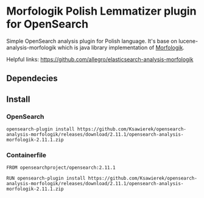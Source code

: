 # Morfologik Polish Lemmatizer plugin for OpenSearch
Simple OpenSearch analysis plugin for Polish language. It's base on lucene-analysis-morfologik which is java library
implementation of [Morfologik](http://morfologik.blogspot.com).

Helpful links:
https://github.com/allegro/elasticsearch-analysis-morfologik

## Dependecies

## Install

### OpenSearch
```
opensearch-plugin install https://github.com/Ksawierek/opensearch-analysis-morfologik/releases/download/2.11.1/opensearch-analysis-morfologik-2.11.1.zip
```

### Containerfile
```
FROM opensearchproject/opensearch:2.11.1

RUN opensearch-plugin install https://github.com/Ksawierek/opensearch-analysis-morfologik/releases/download/2.11.1/opensearch-analysis-morfologik-2.11.1.zip
```

